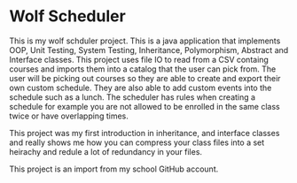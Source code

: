# Wolf Scheduler
This is my wolf schduler project. This is a java application that implements OOP, Unit Testing, System Testing, Inheritance, Polymorphism, Abstract and Interface classes. This project uses file IO to read from a CSV containg courses and imports them into a catalog that the user can pick from. The user will be picking out courses so they are able to create and export their own custom schedule. They are also able to add custom events into the schedule such as a lunch. The scheduler has rules when creating a schedule for example you are not allowed to be enrolled in the same class twice or have overlapping times.

This project was my first introduction in inheritance, and interface classes and really shows me how you can compress your class files into a set heirachy and redule a lot of redundancy in your files.

This project is an import from my school GitHub account.
